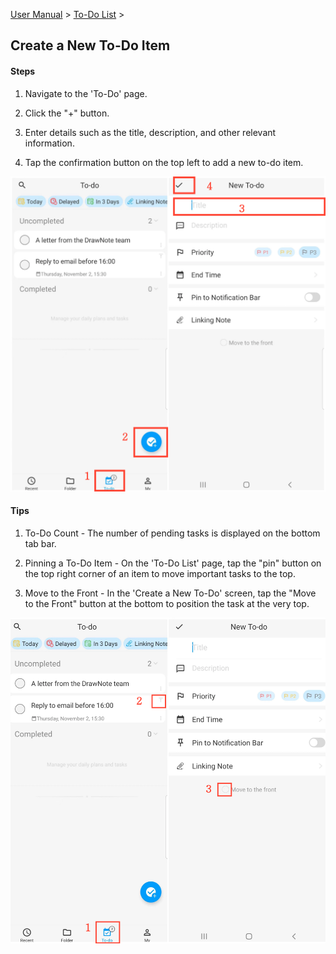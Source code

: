 [User Manual](/dragonnest/drawnote/manual/en) > [To-Do List](/dragonnest/drawnote/manual/en/to_do) >

Create a New To-Do Item
---
#### Steps

1. Navigate to the 'To-Do' page.

2. Click the "+" button.

3. Enter details such as the title, description, and other relevant information.

4. Tap the confirmation button on the top left to add a new to-do item.

![](imgs/create_a_new_to_do1.png)

#### Tips
1. To-Do Count - The number of pending tasks is displayed on the bottom tab bar.

2. Pinning a To-Do Item - On the 'To-Do List' page, tap the "pin" button on the top right corner of an item to move important tasks to the top.

3. Move to the Front - In the 'Create a New To-Do' screen, tap the "Move to the Front" button at the bottom to position the task at the very top.

![](imgs/create_a_new_to_do3.png)